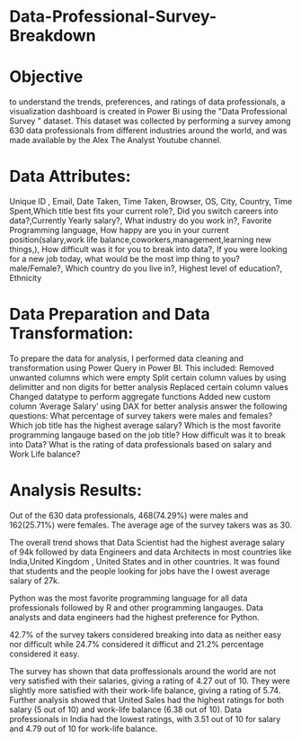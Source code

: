 # Data-Professional-Survey-Breakdown
# Objective
to understand the trends, preferences, and ratings of data professionals, a visualization dashboard is created in Power Bi using the "Data Professional Survey " dataset. This dataset was collected by performing a survey among 630 data professionals from different industries around the world, and was made available by the Alex The Analyst Youtube channel.
# Data Attributes:
Unique ID , Email, Date Taken, Time Taken, Browser, OS, City, Country, Time Spent,Which title best fits your current role?, Did you switch careers into data?,Currently Yearly salary?, What industry do you work in?, Favorite Programming language, How happy are you in your current position(salary,work life balance,coworkers,management,learning new things,), How difficult was it for you to break into data?, If you were looking for a new job today, what would be the most imp thing to you? male/Female?, Which country do you live in?, Highest level of education?, Ethnicity

# Data Preparation and Data Transformation:
To prepare the data for analysis, I performed data cleaning and transformation using Power Query in Power BI. This included:
Removed unwanted columns which were empty
Split certain column values by using delimitter and non digits for better analysis
Replaced certain column values
Changed datatype to perform aggregate functions
Added new custom column ‘Average Salary’ using DAX for better analysis
answer the following questions:
What percentage of survey takers were males and females?
Which job title has the highest average salary?
Which is the most favorite programming langauge based on the job title?
How difficult was it to break into Data?
What is the rating of data professionals based on salary and Work Life balance?
# Analysis Results:
Out of the 630 data professionals, 468(74.29%) were males and 162(25.71%) were females. The average age of the survey takers was as 30.

The overall trend shows that Data Scientist had the highest average salary of 94k followed by data Engineers and data Architects in most countries like India,United Kingdom , United States and in other countries. It was found that students and the people looking for jobs have the l owest average salary of 27k.

Python was the most favorite programming language for all data professionals followed by R and other programming langauges. Data analysts and data engineers had the highest preference for Python.

42.7% of the survey takers considered breaking into data as neither easy nor difficult while 24.7% considered it difficut and 21.2% percentage considered it easy.

The survey has shown that data proffessionals around the world are not very satisfied with their salaries, giving a rating of 4.27 out of 10. They were slightly more satisfied with their work-life balance, giving a rating of 5.74. Further analysis showed that United Sales had the highest ratings for both salary (5 out of 10) and work-life balance (6.38 out of 10). Data professionals in India had the lowest ratings, with 3.51 out of 10 for salary and 4.79 out of 10 for work-life balance.

